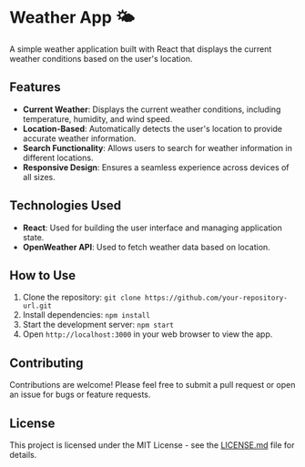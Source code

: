 # Weather App 🌤️

A simple weather application built with React that displays the current weather conditions based on the user's location.

## Features

- **Current Weather**: Displays the current weather conditions, including temperature, humidity, and wind speed.
- **Location-Based**: Automatically detects the user's location to provide accurate weather information.
- **Search Functionality**: Allows users to search for weather information in different locations.
- **Responsive Design**: Ensures a seamless experience across devices of all sizes.

## Technologies Used

- **React**: Used for building the user interface and managing application state.
- **OpenWeather API**: Used to fetch weather data based on location.

## How to Use

1. Clone the repository: `git clone https://github.com/your-repository-url.git`
2. Install dependencies: `npm install`
3. Start the development server: `npm start`
4. Open `http://localhost:3000` in your web browser to view the app.

## Contributing

Contributions are welcome! Please feel free to submit a pull request or open an issue for bugs or feature requests.

## License

This project is licensed under the MIT License - see the [LICENSE.md](LICENSE.md) file for details.
